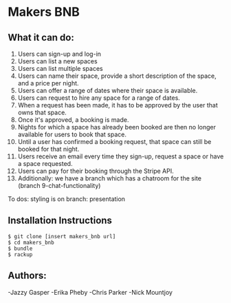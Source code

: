 Makers BNB
=================
What it can do:
-------
1. Users can sign-up and log-in
2. Users can list a new spaces
3. Users can list multiple spaces
4. Users can name their space, provide a short description of the space, and a price per night.
5. Users can offer a range of dates where their space is available.
6. Users can request to hire any space for a range of dates.
7. When a request has been made, it has to be approved by the user that owns that space.
8. Once it's approved, a booking is made.
9. Nights for which a space has already been booked are then no longer available for users to book that space.
10. Until a user has confirmed a booking request, that space can still be booked for that night.
11. Users receive an email every time they sign-up, request a space or have a space requested.
12. Users can pay for their booking through the Stripe API.
13. Additionally: we have a branch which has a chatroom for the site (branch 9-chat-functionality)

To dos: styling is on branch: presentation

Installation Instructions
-------
```
$ git clone [insert makers_bnb url]
$ cd makers_bnb
$ bundle
$ rackup
```
Authors:
-------
-Jazzy Gasper
-Erika Pheby
-Chris Parker
-Nick Mountjoy
